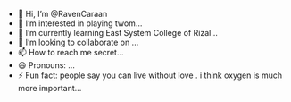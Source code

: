 - 👋 Hi, I’m @RavenCaraan
- 👀 I’m interested in playing twom...
- 🌱 I’m currently learning East System College of Rizal...
- 💞️ I’m looking to collaborate on ...
- 📫 How to reach me secret...
- 😄 Pronouns: ...
- ⚡ Fun fact: people say you can live without love . i think oxygen is much more important...

<!---
RavenCaraan/RavenCaraan is a ✨ special ✨ repository because its `README.md` (this file) appears on your GitHub profile.
You can click the Preview link to take a look at your changes.
--->
